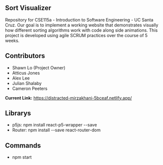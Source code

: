 ## Sort Visualizer
Repository for CSE115a - Introduction to Software Engineering - UC Santa Cruz. Our goal is to implement a working website that demonstrates visually how different sorting algorithms work with code along side animations. This project is developed using agile SCRUM practices over the course of 5 weeks.



## Contributors
* Shawn Lo (Project Owner)
* Atticus Jones
* Alex Lee
* Julian Shalaby
* Cameron Peeters

**Current Link:** https://distracted-mirzakhani-5bceaf.netlify.app/

## Librarys
  * p5js: npm install react-p5-wrapper --save
  * Router: npm install --save react-router-dom
  
## Commands
  * npm start
  

